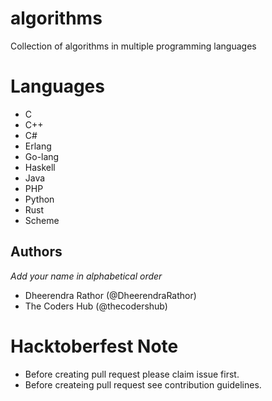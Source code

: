# algorithms
Collection of algorithms in multiple programming languages

# Languages
- C
- C++
- C#
- Erlang
- Go-lang
- Haskell
- Java
- PHP
- Python
- Rust
- Scheme

## Authors
  *Add your name in alphabetical order*
- Dheerendra Rathor (@DheerendraRathor)
- The Coders Hub (@thecodershub)

# Hacktoberfest Note
- Before creating pull request please claim issue first. 
- Before createing pull request see contribution guidelines. 
